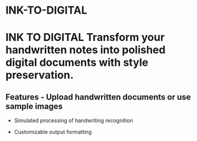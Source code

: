 # INK-TO-DIGITAL
# INK TO DIGITAL  Transform your handwritten notes into polished digital documents with style preservation.  

## Features  - Upload handwritten documents or use sample images 

- Simulated processing of handwriting recognition

- Customizable output formatting 
